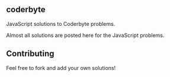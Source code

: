 ## coderbyte

JavaScript solutions to Coderbyte problems.

Almost all solutions are posted here for the JavaScript problems.

## Contributing

Feel free to fork and add your own solutions!
